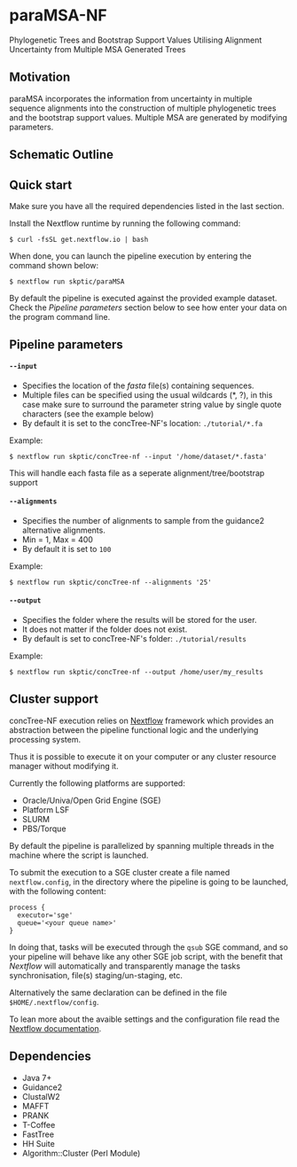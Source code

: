 # paraMSA-NF

Phylogenetic Trees and Bootstrap Support Values Utilising Alignment Uncertainty from Multiple MSA Generated Trees

## Motivation

paraMSA incorporates the information from  uncertainty in multiple sequence alignments into the construction of multiple phylogenetic trees and the bootstrap support values. Multiple MSA are generated by modifying parameters.


## Schematic Outline



## Quick start 

Make sure you have all the required dependencies listed in the last section.

Install the Nextflow runtime by running the following command:

    $ curl -fsSL get.nextflow.io | bash


When done, you can launch the pipeline execution by entering the command shown below:

    $ nextflow run skptic/paraMSA
    

By default the pipeline is executed against the provided example dataset. 
Check the *Pipeline parameters*  section below to see how enter your data on the program 
command line.     

## Pipeline parameters

#### `--input` 
   
* Specifies the location of the *fasta* file(s) containing sequences.
* Multiple files can be specified using the usual wildcards (*, ?), in this case make sure to surround the parameter string
  value by single quote characters (see the example below)
* By default it is set to the concTree-NF's location: `./tutorial/*.fa`

Example: 

    $ nextflow run skptic/concTree-nf --input '/home/dataset/*.fasta'

This will handle each fasta file as a seperate alignment/tree/bootstrap support



#### `--alignments` 
   
* Specifies the number of alignments to sample from the guidance2 alternative alignments.
* Min = 1, Max = 400
* By default it is set to `100`

Example: 

    $ nextflow run skptic/concTree-nf --alignments '25'


  
#### `--output`
   
* Specifies the folder where the results will be stored for the user.  
* It does not matter if the folder does not exist.
* By default is set to concTree-NF's folder: `./tutorial/results` 

Example: 

    $ nextflow run skptic/concTree-nf --output /home/user/my_results 
  


## Cluster support

concTree-NF execution relies on [Nextflow](http://www.nextflow.io) framework which provides an 
abstraction between the pipeline functional logic and the underlying processing system.

Thus it is possible to execute it on your computer or any cluster resource
manager without modifying it.

Currently the following platforms are supported:

  + Oracle/Univa/Open Grid Engine (SGE)
  + Platform LSF
  + SLURM
  + PBS/Torque


By default the pipeline is parallelized by spanning multiple threads in the machine where the script is launched.

To submit the execution to a SGE cluster create a file named `nextflow.config`, in the directory
where the pipeline is going to be launched, with the following content:

    process {
      executor='sge'
      queue='<your queue name>'
    }

In doing that, tasks will be executed through the `qsub` SGE command, and so your pipeline will behave like any
other SGE job script, with the benefit that *Nextflow* will automatically and transparently manage the tasks
synchronisation, file(s) staging/un-staging, etc.

Alternatively the same declaration can be defined in the file `$HOME/.nextflow/config`.

To lean more about the avaible settings and the configuration file read the 
[Nextflow documentation](http://www.nextflow.io/docs/latest/config.html).
  
  
Dependencies 
------------

 * Java 7+ 
 * Guidance2
 * ClustalW2
 * MAFFT
 * PRANK
 * T-Coffee
 * FastTree
 * HH Suite
 * Algorithm::Cluster (Perl Module)

